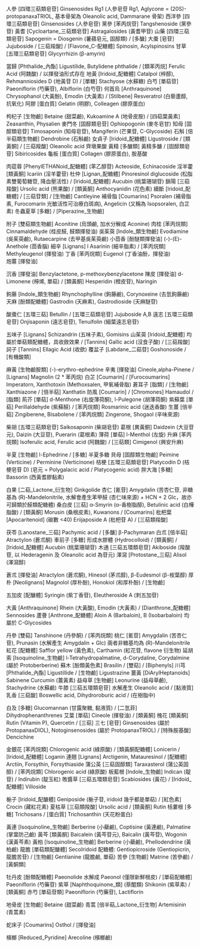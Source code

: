 人參	[四環三萜類皂苷] Ginsenosides Rg1 (人參皂苷 Rg1, Aglycone = (20S)-protopanaxaTRIOL, 基本骨架為 Oleanolic acid, Dammarane 骨架)
西洋參	[四環三萜類皂苷] Ginsenosides (人參皂苷)
黨參	[苯丙烷苷] Tangshenoside (黨參苷)
黃耆	[Cycloartane_三萜類皂苷] Astragalosides (黃耆甲苷)
山藥	[四環三萜類皂苷] Sapogenin = Diosgenin (薯蘋皂元, 固醇類) / [多醣]
大棗	[皂苷] Jujuboside / [三萜羧酸] / [Flavone_C-配糖體] Spinosin, Acylspinosins
甘草	[五環三萜類皂苷] Glycyrrhizin (β-amyrin)

當歸	[Phthalide_內酯] Ligustilide, Butylidene phthalide / [類苯丙烷] Ferulic Acid (阿魏酸) / 以揮發油形式存在
地黃	[Iridoid_配糖體] Catalpol (梓醇), Rehmanniosides D (地黃苷 D) / [單糖] Stachyose (水蘇糖)
白芍	[單萜苷] Paeoniflorin (芍藥苷), Albiflorin (白芍苷)
何首烏	[Anthraquinone] Chrysophanol (大黃酚), Emodin (大黃素) / [Stilbene] Resveratrol (白藜蘆醇, 抗氧化)
阿膠	[蛋白質] Gelatin (明膠), Colleagen (膠原蛋白)

枸杞子	[生物鹼] Betaine (甜菜鹼), Kukoamine A (地骨皮胺) / [四萜葉黃素] Zeaxanthin, Physalien
麥門冬	[固醇類皂苷] Ophiopogonin (麥冬皂甘)
知母	[固醇類皂苷] Timosaponin (知母皂苷), Mangiferin (芒果苷, C-Glycoside)
石斛	[倍半萜類生物鹼] Dendrobine (石斛鹼)
女貞子	[Iridoid_配糖體] Ligustroside / [類黃酮] / [三萜羧酸] Oleanolic acid 齊墩果酸
黃精	[多醣類] 黃精多醣 / [固醇類皂苷] Sibiricosides
龜板	[蛋白質] Collagen (膠原蛋白), 胺基酸

肉蓯蓉	[PhenylETHANoid_配糖體] (苯乙醇苷) Acteoside, Echinacoside
淫羊藿	[類黃酮] Icariin (淫羊藿苷)
杜仲	[Lignan_配糖體] Pinoresinol diglucoside (松脂素雙葡萄糖苷, 降血壓活性) / [Iridoid_配糖體] Aucubin (桃葉珊瑚苷)
鎖陽	[三萜羧酸] Ursolic acid (熊果酸) / [類黃酮] Anthocyanidin (花色素)
續斷	[Iridoid_配糖體] / [三萜苷類] / [生物鹼] Cantleyine
補骨脂	[Coumarins] Psoralen (補骨脂素, Furocomarin 光敏活性可治療白斑病), Angelicin (又稱為 Isopsoralen, 白芷素)
冬蟲夏草	[多糖] / [Piperazine_生物鹼]

附子	[雙萜類生物鹼] Aconitine (烏頭鹼, 加水分解成 Aconine)
肉桂	[苯丙烷類] Cinnamaldehyde (桂皮醛, 醛類揮發油)
吳茱萸	[Indole_類生物鹼] Evodiamine (吳茱萸鹼), Rutaecarpine (去甲基吳茱萸鹼)
小茴香	[酚醚類揮發油] (-)-(E)-Anethole (茴香腦)
細辛	[Lignans] l Asarinin (細辛脂素) / [苯丙烷類] Methyleugenol (揮發油)
丁香	[苯丙烷類] Eugenol (丁香油酚，揮發油)	
炮薑	[揮發油]

沉香	[揮發油] Benzylactetone, p-methoxybenzylacetone
陳皮	[揮發油] d-Limonene (檸烯, 單萜) / [類黃酮] Hesperidin (橙皮苷), Naringin

鉤藤	[Indole_類生物鹼] Rhynchophylline (鉤藤鹼), Corynoxeine (去氫鉤藤鹼)
天麻	[酚類配糖體] Gastrodin (天麻素), Gastrodioside (天麻醚苷)

酸棗仁	[五環三萜] Betullin / [五環三萜類皂苷] Jujuboside A,B
遠志	[五環三萜類皂苷] Onjisaponin (遠志皂苷), Tenuifolin (細葉遠志皂苷)

五味子	[Lignans] Schizandrin (五味子素), Gomisins
山茱萸	[Iridoid_配糖體] 均屬於單萜類配糖體，具收斂效果 / [Tannins] Gallic acid (沒食子酸) / [三萜羧酸]
訶子	[Tannins] Ellagic Acid (收歛)
覆盆子	[Labdane_二萜苷] Goshonoside / [有機酸類]

麻黃	[生物鹼胺類] (-)-erythro-ephedrine
辛夷	[揮發油] Cineole,alpha-Pinene / [Lignans] Magnolin (2 * 苯丙烷)
白芷	[Coumarin] / [Furocoumarins] Imperatorn, Xanthotoxin (Methoxsalen, 甲氧補骨脂)
蒼耳子  [脂類] / [生物鹼] Xanthiazone / [倍半萜] Xanthatin
防風	[Coumarin] / [Chromones] Hamaudol / [脂類]
荊芥	[單萜] d-Menthone (右旋薄荷酮), l-Pulegone (胡薄荷酮)
紫蘇葉	[單萜] Perillaldehyde (紫蘇醛) / [苯丙烷類] Rosmarinic acid (迷迭香酸)
生薑	[倍半萜] Zingiberene, Bisabolene / [苯丙烷類] Zingerone, Shogaol (辛味來源)

柴胡	[五環三萜類皂苷] Saikosaponin (柴胡皂苷)
葛根	[異黃酮] Daidzein (大豆苷元), Daizin (大豆苷), Puerarin (葛根素)
薄荷	[單萜] l-Menthol (左旋)
升麻	[苯丙烷類] Isoferulic acid, Ferulic acid (阿魏酸) / [三萜類] Cimigenol (興安升麻)

半夏	[生物鹼] l-Ephedrine / [多糖] 半夏多糖
貝母	[固醇類生物鹼] Peimine (Verticine) / Perminine (Verticinone)
桔梗	[五環三萜類皂苷] Platycodin D (桔梗皂苷 D) (皂元 = Polygalacic acid / Platycogenic acid)
胖大海	[多糖] Bassorin (西黃耆膠黏素)

白果	[二萜_Lactone_衍生物] Ginkgolide
杏仁	[氰苷] Amygdalin (苦杏仁苷, 非糖基為 (R)-Mandelonitrile, 水解會產生苯甲醛 (杏仁味來源) + HCN + 2 Glc，故亦可歸類於醛類配糖體)
桑白皮	[三萜] α-Smyrin (α-香樹脂醇), Betulinic acid (白樺脂酸) / [類黃酮] Morusin (桑根皮素), Kuwanons / [Coumarins]
枇杷葉	[Apocaritenoid] (碳數 <40) Eriijaposide A (枇杷苷 A) / [三萜類羧酸]

茯苓	[Lanostane_三萜] Pachymic acid / [多醣] β-Pachymaran
白朮	[倍半萜] Atractylon (蒼朮酮)
車前子	[多糖] 形成水膠體 (Hydrocolloid) / [類黃酮] / [Iridoid_配糖體] Aucubin (桃葉珊瑚苷)
木通	[三萜五環類皂苷] Akiboside (羧酸苷, 以 Hederagenin 及 Oleanolic acid 為苷元)
澤瀉	[Protostane_三萜] Alisol (澤瀉醇)

蒼朮	[揮發油] Atractylon (蒼朮酮), Hinesol (茅朮醇), β-Eudesmol (β-桉葉醇)
厚朴	[Neolignans] Magnolol (厚朴酚), Honokiol (和厚朴酚) / [生物鹼]

五加皮	[配醣體] Syringin (紫丁香苷), Eleutheroside A (刺五加苷)

大黃	[Anthraquinone] Rhein (大黃酸), Emodin (大黃素) / [Dianthrone_配糖體] Sennosides
蘆薈	[Anthrone_配糖體] Aloin A (Barbaloin), B (Isobarbaloin) 均屬於 C-Glycosides

丹參	[雙萜] Tanshinone (丹參酮) / [苯丙烷類]
桃仁	[氰苷] Amygdalin (苦杏仁苷), Prunasin (水解產生 Amygdalin + Glc) 兩者非糖基均為 (R)-Mandelonitrile
紅花	[配糖體] Safflor yellow (黃色素), Carthamin (紅花苷, flavone 衍生物)
延胡索	[Isoquinoline_生物鹼] l-Tetrahydropalmatine, d-Corydaline, Corydalmine (屬於 Protoberberine)
蘇木	[酚類黃色素] Brasilin / [雙萜] / [Biphenyls]
川芎	[Phthalide_內酯] Ligustillide / [生物鹼] Ligustrazine
薑黃	[DiArylHeptanoids] Sabinene Curcumin (薑黃素) 
益母草	[生物鹼] Leonurine (益母草鹼), Stachydrine (水蘇鹼)
牛膝	[三萜五環類皂苷] 水解產生 Oleanolic acid / [黏液質]
乳香    [三萜酸] Boswellic acid, Dihydroroburic acid / (在樹脂中)

白及	[多糖] Glucomannan (甘露聚糖, 黏液質) / [二氫菲] Dihydrophenanthrenes
艾葉	[單萜] Cineole (揮發油) / [類黃酮]
槐花	[類黃酮] Rutin (Vitamin P), Quercetin / [三萜]
三七	[皂苷] Ginsenosides (屬於 ProtopanaxDIOL), Notoginsenosides (屬於 ProtopanaxTRIOL) / [特殊胺基酸] Dencichine

金銀花	[苯丙烷類] Chlorogenic acid (綠原酸) / [類黃酮配糖體] Lonicerin / [Iridoid_配糖體] Loganin
連翹	[Lignans] Arctigenin, Matauresinol / [配糖體] Arctiin, Forsythin, Forsythiaside
蒲公英	[三萜固醇類] Taraxasterol (蒲公英固醇) / [苯丙烷類] Chlorogenic acid (綠原酸)
板藍根	[Indole_生物鹼] Indican (靛苷) / Indirubin (靛玉紅)
敗醬草	[三萜五環類皂苷] Scabiosides (黃花) / [Iridoid_配糖體] Villoside

梔子	[Iridoid_配醣體] Geniposide (梔子苷, iridoid 幾乎都是單萜) / [紅色素] Crocin (藏紅花素)
夏枯草	[三萜類羧酸] Ursolic acid / [類黃酮] Rutin
栝蔞根	[多糖] Trichosans / [蛋白質] Trichosanthin (天花粉蛋白)

黃連	[Isoquinoline_生物鹼] Berberine (小蘗鹼), Coptisine (黃連鹼), Palmatine (掌葉防己鹼)
黃芩	[類黃酮] Baicalein (黃芩苷元), Baicalin (黃芩苷), Wogonin (漢黃芩素)
黃柏	[Isoquinoline_生物鹼] Berberine (小蘗鹼), Phellodendrine (黃柏鹼)
龍膽	[單萜類配醣體] SecoIridoid 配糖體: Gentiopicroside (Gentiopicrin, 龍膽苦苷) / [生物鹼] Gentianine (龍膽鹼, 單萜)
苦參	[生物鹼] Matrine (苦參鹼) / [黃酮類]

牡丹皮	[酚類配糖體] Paeonolide 水解成 Paeonol (僅限新鮮根皮) / [單萜配糖體] Paeoniflorin (芍藥苷)
紫草	[Naphthoquinone_類] (萘醌類) Shikonin (紫草素) / [類黃酮]
赤芍	[單萜苷類] Paeoniflorin (芍藥苷), Lactiflorin

地骨皮	[生物鹼] Betaine (甜菜鹼)
青蒿	[倍半萜_Lactone_衍生物] Artemisinin (青蒿素)

蛇床子	[Coumarins] Osthol / [揮發油]

檳榔	[Reduced_Pyridine] Arecoline (檳榔鹼)